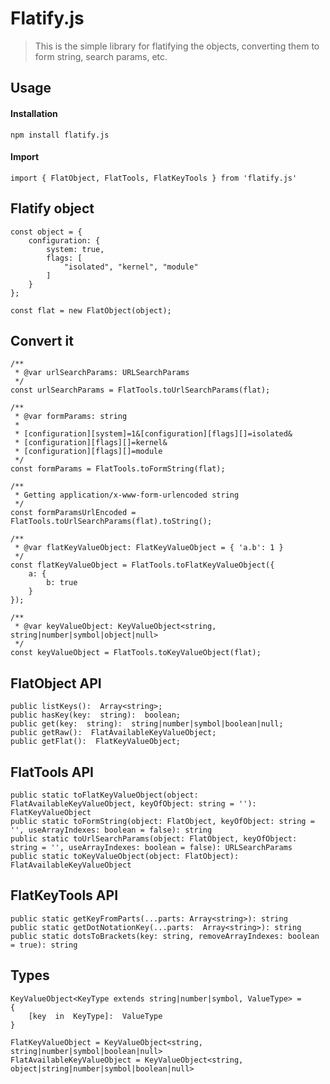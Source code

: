 # Flatify.js

> This is the simple library for flatifying the objects,
> converting them to form string, search params, etc.

## Usage

#### Installation

    npm install flatify.js

#### Import

    import { FlatObject, FlatTools, FlatKeyTools } from 'flatify.js'

## Flatify object
   
    const object = {
        configuration: {
            system: true,
            flags: [
                "isolated", "kernel", "module"
            ]
        }
    };
    
    const flat = new FlatObject(object);
    
## Convert it

    /**
     * @var urlSearchParams: URLSearchParams
     */
    const urlSearchParams = FlatTools.toUrlSearchParams(flat);
    
    /**
     * @var formParams: string
     * 
     * [configuration][system]=1&[configuration][flags][]=isolated&
     * [configuration][flags][]=kernel&
     * [configuration][flags][]=module
     */
    const formParams = FlatTools.toFormString(flat);

	/**
	 * Getting application/x-www-form-urlencoded string
	 */
	const formParamsUrlEncoded = FlatTools.toUrlSearchParams(flat).toString();
	
    /** 
     * @var flatKeyValueObject: FlatKeyValueObject = { 'a.b': 1 }
     */
    const flatKeyValueObject = FlatTools.toFlatKeyValueObject({
        a: {
            b: true
        }
    });
    
    /**
     * @var keyValueObject: KeyValueObject<string, string|number|symbol|object|null>
     */
    const keyValueObject = FlatTools.toKeyValueObject(flat);


## FlatObject API

    public listKeys():  Array<string>;
    public hasKey(key:  string):  boolean;
    public get(key:  string):  string|number|symbol|boolean|null;
    public getRaw():  FlatAvailableKeyValueObject;
    public getFlat():  FlatKeyValueObject;

## FlatTools API

    public static toFlatKeyValueObject(object: FlatAvailableKeyValueObject, keyOfObject: string = ''): FlatKeyValueObject
    public static toFormString(object: FlatObject, keyOfObject: string = '', useArrayIndexes: boolean = false): string
    public static toUrlSearchParams(object: FlatObject, keyOfObject: string = '', useArrayIndexes: boolean = false): URLSearchParams
    public static toKeyValueObject(object: FlatObject): FlatAvailableKeyValueObject

## FlatKeyTools API

    public static getKeyFromParts(...parts: Array<string>): string
    public static getDotNotationKey(...parts:  Array<string>): string
    public static dotsToBrackets(key: string, removeArrayIndexes: boolean = true): string

## Types

    KeyValueObject<KeyType extends string|number|symbol, ValueType> =
    {
		[key  in  KeyType]:  ValueType
	}

	FlatKeyValueObject = KeyValueObject<string, string|number|symbol|boolean|null>
	FlatAvailableKeyValueObject = KeyValueObject<string, object|string|number|symbol|boolean|null>
